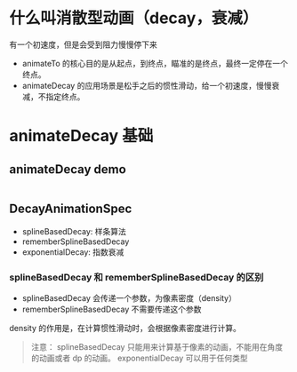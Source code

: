 # 什么叫消散型动画（decay，衰减）

有一个初速度，但是会受到阻力慢慢停下来

- animateTo 的核心目的是从起点，到终点，瞄准的是终点，最终一定停在一个终点。
- animateDecay 的应用场景是松手之后的惯性滑动，给一个初速度，慢慢衰减，不指定终点。

# animateDecay 基础

## animateDecay demo

```kotlin

```

## DecayAnimationSpec

- splineBasedDecay: 样条算法
- rememberSplineBasedDecay
- exponentialDecay: 指数衰减

### splineBasedDecay 和 rememberSplineBasedDecay 的区别

- splineBasedDecay 会传递一个参数，为像素密度（density）
- rememberSplineBasedDecay 不需要传递这个参数

density 的作用是，在计算惯性滑动时，会根据像素密度进行计算。

> 注意：
> splineBasedDecay 只能用来计算基于像素的动画，不能用在角度的动画或者 dp 的动画。
> exponentialDecay 可以用于任何类型


